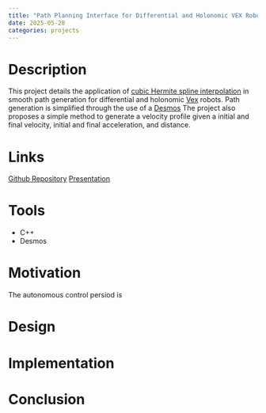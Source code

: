 ```yaml
---
title: "Path Planning Interface for Differential and Holonomic VEX Robots"
date: 2025-05-28
categories: projects
---
```


# Description

This project details the application of [cubic Hermite spline interpolation](https://en.wikipedia.org/wiki/Cubic_Hermite_spline) in smooth path generation for differential and holonomic [Vex](https://www.vexrobotics.com/) robots. Path generation is simplified through the use of a [Desmos](https://www.desmos.com/) The project also proposes a simple method to generate a velocity profile given a initial and final velocity, initial and final acceleration, and distance.

# Links

[Github Repository](https://github.com/Meilan39/Vex-Library-Public)
[Presentation](https://drive.google.com/file/d/1s2wVjT6lOR31UDFTtDkMZKHKzBM_V8rS/view)

# Tools

- C++
- Desmos

# Motivation

The autonomous control persiod is 

# Design

# Implementation

# Conclusion